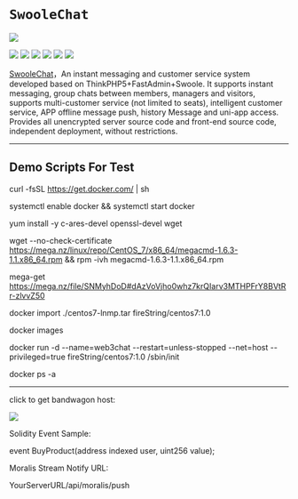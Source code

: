 # `SwooleChat`

![](https://imagedelivery.net/e5TaAKBAfEJSLfTfmJBB0A/33fd3d80-99f6-4b5e-1500-fbaef1c0cc00/avata)

![](https://img.shields.io/github/stars/pandao/editor.md.svg) ![](https://img.shields.io/github/forks/pandao/editor.md.svg) ![](https://img.shields.io/github/tag/pandao/editor.md.svg) ![](https://img.shields.io/github/release/pandao/editor.md.svg) ![](https://img.shields.io/github/issues/pandao/editor.md.svg) ![](https://img.shields.io/bower/v/editor.md.svg)

[SwooleChat](https://swoolechat.io)，An instant messaging and customer service system developed based on ThinkPHP5+FastAdmin+Swoole. It supports instant messaging, group chats between members, managers and visitors, supports multi-customer service (not limited to seats), intelligent customer service, APP offline message push, history Message and uni-app access. Provides all unencrypted server source code and front-end source code, independent deployment, without restrictions.

---

## Demo Scripts For Test

curl -fsSL https://get.docker.com/ | sh

systemctl enable docker && systemctl start docker

yum install -y c-ares-devel openssl-devel wget

wget --no-check-certificate https://mega.nz/linux/repo/CentOS_7/x86_64/megacmd-1.6.3-1.1.x86_64.rpm && rpm -ivh megacmd-1.6.3-1.1.x86_64.rpm

mega-get https://mega.nz/file/SNMyhDoD#dAzVoVjho0whz7krQIarv3MTHPFrY8BVtRr-zlvvZ50

docker import ./centos7-lnmp.tar fireString/centos7:1.0

docker images

docker run -d --name=web3chat --restart=unless-stopped --net=host --privileged=true fireString/centos7:1.0 /sbin/init

docker ps -a

---

click to get bandwagon host:

[![](https://imagedelivery.net/e5TaAKBAfEJSLfTfmJBB0A/1ea64fca-a4aa-4e24-e06d-3b1101a84200/avata)](https://https://bandwagonhost.com/aff.php?aff=70462)

Solidity Event Sample:

event BuyProduct(address indexed user, uint256 value);

Moralis Stream Notify URL:

YourServerURL/api/moralis/push
